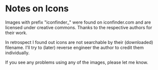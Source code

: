 # Notes on Icons

Images with prefix "iconfinder_" were found on iconfinder.com and are licensed under creative commons. Thanks to the respective authors for their work.

In retrospect I found out icons are not searchable by their (downloaded) filename. I'll try to (later) reverse engineer the author to credit them individually.

If you see any problems using any of the images, please let me know.

